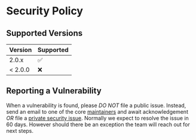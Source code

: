 # Security Policy

## Supported Versions

| Version | Supported          |
| ------- | ------------------ |
| 2.0.x   | :white_check_mark: |
| < 2.0.0 | :x:                |

## Reporting a Vulnerability

When a vulnerability is found, please *DO NOT* file a public issue. Instead,
send an email to one of the core [maintainers](MAINTAINERS.md) and await
acknowledgement *OR* file a [private security issue](https://github.com/project-zot/zot/security/advisories).
Normally we expect to resolve the issue in 60 days. However should there be an exception
the team will reach out for next steps.
